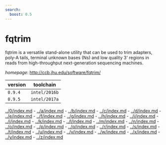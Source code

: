 ```yaml
---
search:
  boost: 0.5
---
```

# fqtrim

fqtrim is a versatile stand-alone utility that can be used to trim adapters, poly-A tails,  terminal unknown bases (Ns) and low quality 3' regions in reads from high-throughput next-generation sequencing  machines.

*homepage*: <http://ccb.jhu.edu/software/fqtrim/>

version | toolchain
--------|----------
``0.9.4`` | ``intel/2016b``
``0.9.5`` | ``intel/2017a``

[../0/index.md](0) - [../a/index.md](a) - [../b/index.md](b) - [../c/index.md](c) - [../d/index.md](d) - [../e/index.md](e) - [../f/index.md](f) - [../g/index.md](g) - [../h/index.md](h) - [../i/index.md](i) - [../j/index.md](j) - [../k/index.md](k) - [../l/index.md](l) - [../m/index.md](m) - [../n/index.md](n) - [../o/index.md](o) - [../p/index.md](p) - [../q/index.md](q) - [../r/index.md](r) - [../s/index.md](s) - [../t/index.md](t) - [../u/index.md](u) - [../v/index.md](v) - [../w/index.md](w) - [../x/index.md](x) - [../y/index.md](y) - [../z/index.md](z)

